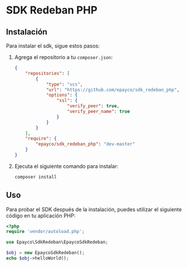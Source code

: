 # SDK Redeban PHP

## Instalación

Para instalar el sdk, sigue estos pasos:

1. Agrega el repositorio a tu `composer.json`:

    ```json
    {
        "repositories": [
            {
                "type": "vcs",
                "url": "https://github.com/epayco/sdk_redeban_php",
                "options": {
                    "ssl": {
                        "verify_peer": true,
                        "verify_peer_name": true
                    }
                }
            }
        ],
        "require": {
            "epayco/sdk_redeban_php": "dev-master"
        }
    }
    ```

2. Ejecuta el siguiente comando para instalar:

    ```bash
    composer install
    ```

## Uso

Para probar el SDK después de la instalación, puedes utilizar el siguiente código en tu aplicación PHP:

```php
<?php
require 'vendor/autoload.php';

use Epayco\SdkRedeban\EpaycoSdkRedeban;

$obj = new EpaycoSdkRedeban();
echo $obj->helloWorld();
